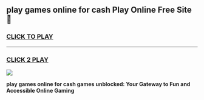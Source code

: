 
## play games online for cash Play Online Free Site 👋
<h3>
<a href="https://download.freeplayer.one?title=play_games_online_for_cash&ref=21F">CLICK TO PLAY</a></h3>
<hr>

<h3>
<a href="https://download.freeplayer.one?title=play_games_online_for_cash&ref=21F">CLICK 2 PLAY</a>
  
</h3>

<a href="https://download.freeplayer.one?title=play_games_online_for_cash&ref=21F"><img src="https://cdnb.artstation.com/p/assets/images/images/032/539/853/original/anto-thomas-button-gif.gif"></a>


**play games online for cash games unblocked: Your Gateway to Fun and Accessible Online Gaming**
